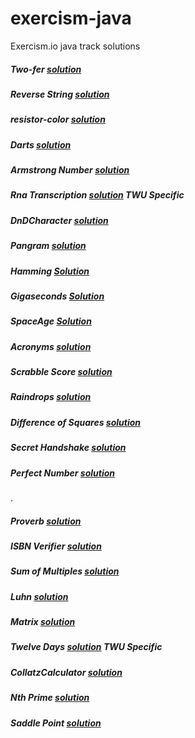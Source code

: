 # exercism-java
Exercism.io java track solutions

##### Two-fer [solution](../master/two-fer)                  
##### Reverse String [solution](../master/reverse-string)
##### resistor-color [solution](../master/resistor-color)     
##### Darts [solution](../master/darts)
##### Armstrong Number  [solution](../master/armstrong-numbers)
##### Rna Transcription [solution](../master/rna-transcription)       TWU Specific
##### DnDCharacter [solution](../master/dnd-character)
##### Pangram  [solution](../master/pangram)
##### Hamming [Solution](../master/hamming)
##### Gigaseconds [Solution](../master/gigasecond)
##### SpaceAge [Solution](../master/space-age)
##### Acronyms [solution](../master/acronym)
##### Scrabble Score [solution](../master/scrabble-score)
##### Raindrops  [solution](../master/raindrops)
##### Difference of Squares  [solution](../master/difference-of-squares)
##### Secret Handshake [solution](../master/secret-handshake)
##### Perfect Number  [solution](../master/perfect-numbers)
.
##### Proverb [solution](../master/proverb)
##### ISBN Verifier [solution](../master/isbn-verifier)
##### Sum of Multiples [solution](../master/sum-of-multiples)
##### Luhn [solution](../master/luhn)
##### Matrix [solution](../master/matrix)

##### Twelve Days [solution](../master/twelve-days)         TWU Specific
##### CollatzCalculator [solution](../master/collatz-conjecture)
##### Nth Prime [solution](../master/nth-prime)
##### Saddle Point [solution](../master/saddle-points)
